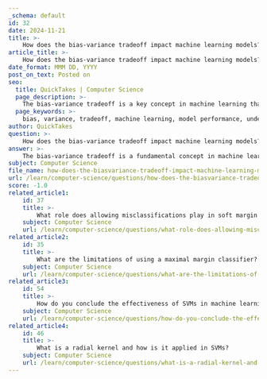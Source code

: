 ```yaml
---
_schema: default
id: 32
date: 2024-11-21
title: >-
    How does the bias-variance tradeoff impact machine learning models?
article_title: >-
    How does the bias-variance tradeoff impact machine learning models?
date_format: MMM DD, YYYY
post_on_text: Posted on
seo:
  title: QuickTakes | Computer Science
  page_description: >-
    The bias-variance tradeoff is a key concept in machine learning that impacts model performance, affecting how well models generalize to new data by balancing the complexities of bias and variance.
  page_keywords: >-
    bias, variance, tradeoff, machine learning, model performance, underfitting, overfitting, model complexity, regularization, predictive accuracy, learning curves, SVM, generalization
author: QuickTakes
question: >-
    How does the bias-variance tradeoff impact machine learning models?
answer: >-
    The bias-variance tradeoff is a fundamental concept in machine learning that significantly impacts the predictive performance and accuracy of models. Understanding this tradeoff is crucial for developing models that generalize well to unseen data.\n\n### Definitions\n- **Bias** refers to the error introduced by approximating a real-world problem, which may be complex, by a simplified model. High bias can lead to underfitting, where the model is too simple to capture the underlying patterns in the data.\n- **Variance** refers to the model's sensitivity to fluctuations in the training dataset. High variance can lead to overfitting, where the model captures noise in the training data rather than the intended outputs.\n\n### The Tradeoff\nThe tradeoff between bias and variance is essential for model performance:\n- A model with **high bias** tends to make strong assumptions about the data, resulting in systematic errors. For example, a linear model applied to a non-linear problem may not capture the complexity of the data, leading to poor performance on both training and test datasets.\n- A model with **high variance** is overly complex and captures noise along with the underlying data patterns. This can result in excellent performance on the training data but poor generalization to new, unseen data.\n\n### Balancing Bias and Variance\nThe goal in machine learning is to find a balance between bias and variance to minimize total error. This is often achieved through:\n- **Model Complexity**: Adjusting the complexity of the model can help manage the tradeoff. Simpler models may have higher bias and lower variance, while more complex models may have lower bias and higher variance.\n- **Regularization Techniques**: Techniques such as Lasso or Ridge regression can help reduce variance by penalizing overly complex models, thus addressing the bias-variance tradeoff effectively.\n\n### Practical Implications\nIn practice, understanding the bias-variance tradeoff allows practitioners to:\n- Use learning curves to diagnose overfitting or underfitting.\n- Tune model parameters, such as the cost parameter in Support Vector Machines (SVM), where a large cost (C) can lead to low bias but high variance, while a small cost can lead to high bias but low variance.\n\n### Conclusion\nUltimately, the bias-variance tradeoff is a central challenge in machine learning. By carefully managing this tradeoff, practitioners can develop models that not only perform well on training data but also generalize effectively to new data, thereby improving overall predictive accuracy.
subject: Computer Science
file_name: how-does-the-biasvariance-tradeoff-impact-machine-learning-models.md
url: /learn/computer-science/questions/how-does-the-biasvariance-tradeoff-impact-machine-learning-models
score: -1.0
related_article1:
    id: 37
    title: >-
        What role does allowing misclassifications play in soft margin classifiers?
    subject: Computer Science
    url: /learn/computer-science/questions/what-role-does-allowing-misclassifications-play-in-soft-margin-classifiers
related_article2:
    id: 35
    title: >-
        What are the limitations of using a maximal margin classifier?
    subject: Computer Science
    url: /learn/computer-science/questions/what-are-the-limitations-of-using-a-maximal-margin-classifier
related_article3:
    id: 54
    title: >-
        How do you conclude the effectiveness of SVMs in machine learning classification?
    subject: Computer Science
    url: /learn/computer-science/questions/how-do-you-conclude-the-effectiveness-of-svms-in-machine-learning-classification
related_article4:
    id: 46
    title: >-
        What is a radial kernel and how is it applied in SVMs?
    subject: Computer Science
    url: /learn/computer-science/questions/what-is-a-radial-kernel-and-how-is-it-applied-in-svms
---
```


&nbsp;